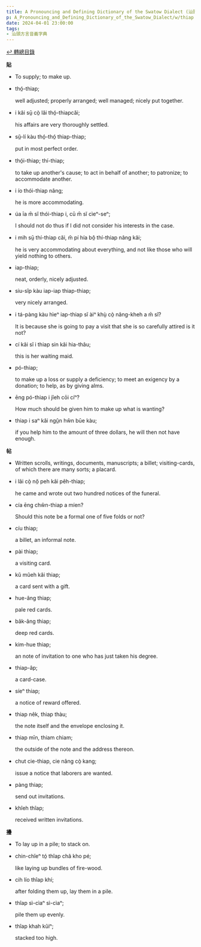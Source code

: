 ```yaml
---
title: A Pronouncing and Defining Dictionary of the Swatow Dialect (汕頭方言音義字典) / thiap
p: A_Pronouncing_and_Defining_Dictionary_of_the_Swatow_Dialect/w/thiap
date: 2024-04-01 23:00:00
tags: 
- 汕頭方言音義字典
---
```


[↩️ 轉總目錄](/A_Pronouncing_and_Defining_Dictionary_of_the_Swatow_Dialect)


**貼**
- To supply; to make up.

- thó̤-thiap;

  well adjusted; properly arranged; well managed; nicely put together.

- i kâi sṳ̄ cò̤ lâi thó̤-thiapcăi;

  his affairs are very thoroughly settled.

- sṳ̆-lí kàu thó̤-thó̤ thiap-thiap;

  put in most perfect order.

- thó̤i-thiap; thí-thiap;

  to take up another's cause; to act in behalf of another; to patronize; to accommodate another.

- i ío thói-thiap nâng;

  he is more accommodating.

- úa īa m̄ sĭ thói-thiap i, cū m̄ sĭ cìeⁿ-seⁿ;

  I should not do thus if I did not consider his interests in the case.

- i mih sṳ̄ thí-thiap căi, m̄ pí hía bô̤ thí-thiap nâng kâi;

  he is very accommodating about everything, and not like those who will yield nothing to others.

- iap-thiap;

  neat, orderly, nicely adjusted.

- siu-sîp kàu iap-iap thiap-thiap;

  very nicely arranged.

- i tá-pàng kàu hìeⁿ iap-thiap sĭ àiⁿ khṳ̀ cò̤ nâng-kheh a m̄ sĭ?

  It is because she is going to pay a visit that she is so carefully attired is it not?

- cí kâi sĭ i thiap sin kâi hia-thâu;

  this is her waiting maid.

- pó-thiap;

  to make up a loss or supply a deficiency; to meet an exigency by a donation; to help, as by giving alms.

- ēng pó-thiap i jîeh cōi cíⁿ?

  How much should be given him to make up what is wanting?

- thiap i saⁿ kâi ngṳ̂n hŵn būe kàu;

  if you help him to the amount of three dollars, he will then not have enough.

**帖**
- Written scrolls, writings, documents, manuscripts; a billet; visiting-cards, of which there are many sorts; a placard.

- i lâi cò̤ nŏ̤ peh kâi pêh-thiap;

  he came and wrote out two hundred notices of the funeral.

- cía ēng chŵn-thiap a míen?

  Should this note be a formal one of five folds or not?

- cíu thiap;

  a billet, an informal note.

- pài thiap;

  a visiting card.

- kŭ mûeh kâi thiap;

  a card sent with a gift.

- hue-âng thiap;

  pale red cards.

- bâk-âng thiap;

  deep red cards.

- kim-hue thiap;

  an note of invitation to one who has just taken his degree.

- thiap-âp;

  a card-case.

- síeⁿ thiap;

  a notice of reward offered.

- thiap nêk, thiap thàu;

  the note itself and the envelope enclosing it.

- thiap mīn, thiam chiam;

  the outside of the note and the address thereon.

- chut cie-thiap, cie nâng cò̤ kang;

  issue a notice that laborers are wanted.

- pàng thiap;

  send out invitations.

- khîeh thîap;

  received written invitations.

**㩹**
- To lay up in a pile; to stack on.

- chin-chĭeⁿ tó̤ thîap châ kho pé;

  like laying up bundles of fire-wood.

- cih lío thîap khí;

  after folding them up, lay them in a pile.

- thîap sì-cìaⁿ sì-cìaⁿ;

  pile them up evenly.

- thîap khah kûiⁿ;

  stacked too high.